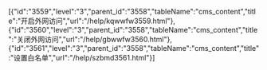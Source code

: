 [{"id":"3559","level":"3","parent_id":"3558","tableName":"cms_content","title":"开启外网访问","url":"/help/kqwwfw3559.html"},{"id":"3560","level":"3","parent_id":"3558","tableName":"cms_content","title":"关闭外网访问","url":"/help/gbwwfw3560.html"},{"id":"3561","level":"3","parent_id":"3558","tableName":"cms_content","title":"设置白名单","url":"/help/szbmd3561.html"}]